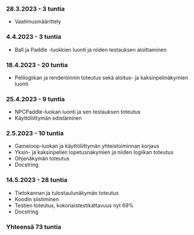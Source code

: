 ### 28.3.2023 - 3 tuntia
- Vaatimusmäärittely

### 4.4.2023 - 3 tuntia
- Ball ja Paddle -luokkien luonti ja niiden testauksen aloittaminen

### 18.4.2023 - 20 tuntia
- Pelilogiikan ja renderöinnin toteutus sekä aloitus- ja kaksinpelinäkymien luonti

### 25.4.2023 - 9 tuntia
- NPCPaddle-luokan luonti ja sen testauksen toteutus
- Käyttöliittymän edistäminen

### 2.5.2023 - 10 tuntia
- Gameloop-luokan ja käyttöliittymän yhteistoiminnan korjaus
- Yksin- ja kaksinpelien lopetusnäkymien ja niiden logiikan toteutus
- Ohjenäkymän toteutus
- Docstring

### 14.5.2023 - 28 tuntia
- Tietokannan ja tulostaulunäkymän toteutus
- Koodin siistiminen
- Testien toteutus, kokonaistestikattavuus nyt 69%
- Docstring

### Yhteensä 73 tuntia

